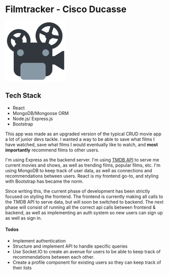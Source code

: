 # Filmtracker - Cisco Ducasse

![Filmtracker](frontend/public/logo192.png)

## Tech Stack

- React
- MongoDB/Mongoose ORM
- Node.js/ Express.js
- Bootstrap

This app was made as an upgraded version of the typical CRUD movie app a lot of junior devs tackle. I wanted a way to be able to save what films I have watched, save what films I would eventually like to watch, and **most importantly** recommend films to other users.

I'm using Express as the backend server. I'm using [TMDB API](https://api.themoviedb.org) to serve me current movies and shows, as well as trending films, popular films, etc. I'm using MongoDB to keep track of user data, as well as connections and recommendations between users. React is my frontend go-to, and styling with Bootstrap has became the norm.

Since writing this, the current phase of development has been strictly focused on styling the frontend. The frontend is currently making all calls to the TMDB API to serve data, but will soon be switched to backend. The next phase will consist of running all the correct api calls between frontend & backend, as well as implementing an auth system so new users can sign up as well as sign in.

#### Todos

- Implement authentication
- Structure and implement API to handle specific queries
- Use Socket.IO to create an avenue for users to be able to keep track of recommendations between each other.
- Create a profile component for existing users so they can keep track of their lists
